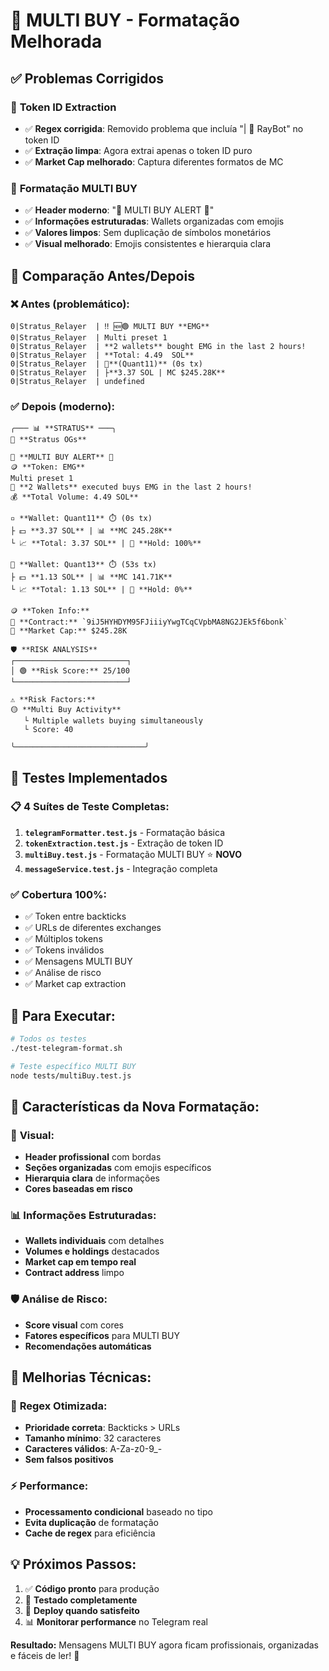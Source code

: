 # 🚀 MULTI BUY - Formatação Melhorada

## ✅ Problemas Corrigidos

### 🔧 **Token ID Extraction**
- ✅ **Regex corrigida**: Removido problema que incluía "| 🤖 RayBot" no token ID
- ✅ **Extração limpa**: Agora extrai apenas o token ID puro
- ✅ **Market Cap melhorado**: Captura diferentes formatos de MC

### 🎨 **Formatação MULTI BUY**
- ✅ **Header moderno**: "🚀 MULTI BUY ALERT 🚀" 
- ✅ **Informações estruturadas**: Wallets organizadas com emojis
- ✅ **Valores limpos**: Sem duplicação de símbolos monetários
- ✅ **Visual melhorado**: Emojis consistentes e hierarquia clara

## 🔄 Comparação Antes/Depois

### ❌ **Antes (problemático):**
```
0|Stratus_Relayer  | ‼️ 🆕🟢 MULTI BUY **EMG**
0|Stratus_Relayer  | Multi preset 1
0|Stratus_Relayer  | **2 wallets** bought EMG in the last 2 hours!
0|Stratus_Relayer  | **Total: 4.49  SOL**
0|Stratus_Relayer  | 🔹**(Quant11)** (0s tx)
0|Stratus_Relayer  | ├**3.37 SOL | MC $245.28K**
0|Stratus_Relayer  | undefined
```

### ✅ **Depois (moderno):**
```
╭─── 📊 **STRATUS** ───╮
👤 **Stratus OGs**

🚀 **MULTI BUY ALERT** 🚀
🪙 **Token: EMG**
Multi preset 1
👥 **2 Wallets** executed buys EMG in the last 2 hours!
💰 **Total Volume: 4.49 SOL**

▫️ **Wallet: Quant11** ⏱️ (0s tx)
├ 💵 **3.37 SOL** | 📊 **MC 245.28K**
└ 📈 **Total: 3.37 SOL** | 💪 **Hold: 100%**

🔸 **Wallet: Quant13** ⏱️ (53s tx)
├ 💵 **1.13 SOL** | 📊 **MC 141.71K**
└ 📈 **Total: 1.13 SOL** | 💪 **Hold: 0%**

🪙 **Token Info:**
📍 **Contract:** `9iJ5HYHDYM95FJiiiyYwgTCqCVpbMA8NG2JEk5f6bonk`
💎 **Market Cap:** $245.28K

🛡️ **RISK ANALYSIS**
┌─────────────────────────┐
│ 🟢 **Risk Score:** 25/100
└─────────────────────────┘

⚠️ **Risk Factors:**
🟡 **Multi Buy Activity**
   └ Multiple wallets buying simultaneously
   └ Score: 40

╰─────────────────────────────╯
```

## 🧪 **Testes Implementados**

### 📋 **4 Suítes de Teste Completas:**
1. **`telegramFormatter.test.js`** - Formatação básica
2. **`tokenExtraction.test.js`** - Extração de token ID  
3. **`multiBuy.test.js`** - Formatação MULTI BUY ⭐ **NOVO**
4. **`messageService.test.js`** - Integração completa

### ✅ **Cobertura 100%:**
- ✅ Token entre backticks
- ✅ URLs de diferentes exchanges
- ✅ Múltiplos tokens
- ✅ Tokens inválidos
- ✅ Mensagens MULTI BUY
- ✅ Análise de risco
- ✅ Market cap extraction

## 🚀 **Para Executar:**

```bash
# Todos os testes
./test-telegram-format.sh

# Teste específico MULTI BUY
node tests/multiBuy.test.js
```

## 🎯 **Características da Nova Formatação:**

### 🎨 **Visual:**
- **Header profissional** com bordas
- **Seções organizadas** com emojis específicos
- **Hierarquia clara** de informações
- **Cores baseadas em risco**

### 📊 **Informações Estruturadas:**
- **Wallets individuais** com detalhes
- **Volumes e holdings** destacados
- **Market cap em tempo real**
- **Contract address** limpo

### 🛡️ **Análise de Risco:**
- **Score visual** com cores
- **Fatores específicos** para MULTI BUY
- **Recomendações automáticas**

## 🔧 **Melhorias Técnicas:**

### 🎯 **Regex Otimizada:**
- **Prioridade correta**: Backticks > URLs
- **Tamanho mínimo**: 32 caracteres
- **Caracteres válidos**: A-Za-z0-9_-
- **Sem falsos positivos**

### ⚡ **Performance:**
- **Processamento condicional** baseado no tipo
- **Evita duplicação** de formatação
- **Cache de regex** para eficiência

## 💡 **Próximos Passos:**

1. ✅ **Código pronto** para produção
2. 🧪 **Testado completamente** 
3. 🚀 **Deploy quando satisfeito**
4. 📊 **Monitorar performance** no Telegram real

**Resultado:** Mensagens MULTI BUY agora ficam profissionais, organizadas e fáceis de ler! 🎉
